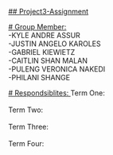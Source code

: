 <ins> ## Project3-Assignment </ins>

<ins> # Group Member: </ins><br/>
  -KYLE ANDRE ASSUR<br/>
  -JUSTIN ANGELO KAROLES<br/>
  -GABRIEL KIEWIETZ<br/>
  -CAITLIN SHAN MALAN<br/>
  -PULENG VERONICA NAKEDI<br/>
  -PHILANI SHANGE<br/>

<ins> # Respondsiblites: </ins>
Term One:<br/>
<br/>
Term Two:<br/>
<br/>
Term Three:<br/>
<br/>
Term Four:<br/>
<br/>
